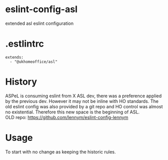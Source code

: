 # eslint-config-asl
extended asl eslint configuration

# .estlintrc
```
extends:
  - "@ukhomeoffice/asl"
```
# History
ASPeL is consuming eslint from X ASL dev, there was a preference applied by the previous dev. However it may not be inline with HO standards. The old eslint config was also provided by a git repo and HO control was almost no existential. Therefore this new space is the beginning of ASL.  
OLD repo: https://github.com/lennym/eslint-config-lennym

# Usage
To start with no change as keeping the historic rules. 

